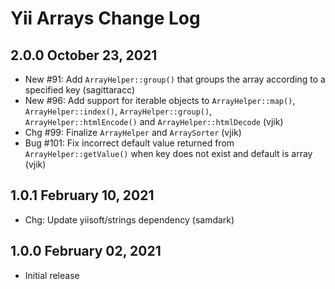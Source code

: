 # Yii Arrays Change Log

## 2.0.0 October 23, 2021

- New #91: Add `ArrayHelper::group()` that groups the array according to a specified key (sagittaracc)
- New #96: Add support for iterable objects to `ArrayHelper::map()`, `ArrayHelper::index()`, `ArrayHelper::group()`,
  `ArrayHelper::htmlEncode()` and `ArrayHelper::htmlDecode` (vjik)
- Chg #99: Finalize `ArrayHelper` and `ArraySorter` (vjik)
- Bug #101: Fix incorrect default value returned from `ArrayHelper::getValue()` when key does not exist and
  default is array (vjik)

## 1.0.1 February 10, 2021

- Chg: Update yiisoft/strings dependency (samdark)

## 1.0.0 February 02, 2021

- Initial release
